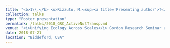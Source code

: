 ```yaml
---
title: "<b>1\\.</b> <u>Rizzuto, M.<sup><a title='Presenting author'>†</a></sup></u>, Leroux, S. J., Vander Wal, E., Wiersma, Y., Heckford, T. R., Balluffi-Fry, J. **Beyond Diffusion: Animal-Mediated Nutrient Transport at Different Spatial Scales**"
collection: talks
type: "Poster presentation"
permalink: /talks/2018_GRC_ActiveNutTransp.md
venue: "<i>Unifying Ecology Across Scales</i> Gordon Research Seminar and Conference"
date: 2018-07-21
location: "Biddeford, USA"
---
```

